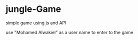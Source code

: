 # jungle-Game
simple game using js and API


use "Mohamed Alwakiel" as a user name to enter to the game